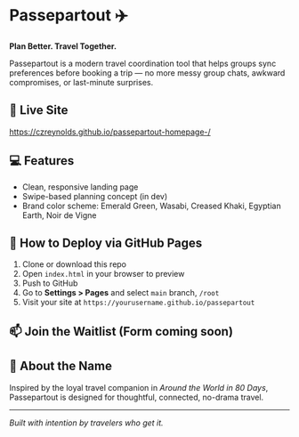 # Passepartout ✈️

**Plan Better. Travel Together.**

Passepartout is a modern travel coordination tool that helps groups sync preferences before booking a trip — no more messy group chats, awkward compromises, or last-minute surprises.

## 🔗 Live Site
 https://czreynolds.github.io/passepartout-homepage-/

## 💻 Features
- Clean, responsive landing page
- Swipe-based planning concept (in dev)
- Brand color scheme: Emerald Green, Wasabi, Creased Khaki, Egyptian Earth, Noir de Vigne

## 🚀 How to Deploy via GitHub Pages
1. Clone or download this repo
2. Open `index.html` in your browser to preview
3. Push to GitHub
4. Go to **Settings > Pages** and select `main` branch, `/root`
5. Visit your site at `https://yourusername.github.io/passepartout`

## 📫 Join the Waitlist (Form coming soon)

## 🧠 About the Name
Inspired by the loyal travel companion in *Around the World in 80 Days*, Passepartout is designed for thoughtful, connected, no-drama travel.

---

*Built with intention by travelers who get it.*

